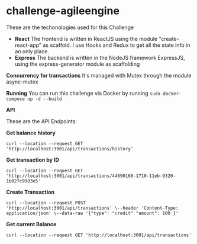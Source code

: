 # challenge-agileengine

	
These are the techonologies used for this Challenge 
* **React**
The frontend is written in ReactJS using the module "create-react-app" as scaffold.
I use Hooks and Redux to get all the state info in an only place.
* **Express**
The backend is written in the NodeJS framework ExpressJS, using 
the express-generator module as scaffolding

**Concurrency for transactions**
It's managed with Mutex through the module async-mutex

**Running**
You can run this challenge via Docker by running `sudo docker-compose up -d --build`

**API**

These are the API Endpoints:

**Get balance history**

`curl --location --request GET 'http://localhost:3001/api/transactions/history'`

**Get transaction by ID**

`curl --location --request GET 'http://localhost:3001/api/transactions/44690160-1710-11eb-9320-1b02fc9983e5'`

**Create Transaction**

`curl --location --request POST 'http://localhost:3001/api/transactions' \--header 'Content-Type: application/json' \--data-raw '{"type": "credit" "amount": 100
}'`

**Get current Balance**

`curl --location --request GET 'http://localhost:3001/api/transactions'`
